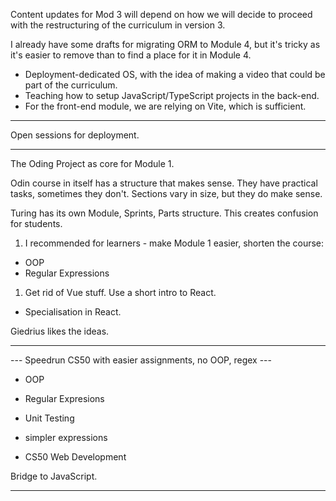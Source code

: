 Content updates for Mod 3 will depend on how we will decide to proceed with the restructuring of the curriculum in version 3.

I already have some drafts for migrating ORM to Module 4, but it's tricky as it's easier to remove than to find a place for it in Module 4.

- Deployment-dedicated OS, with the idea of making a video that could be part of the curriculum.
- Teaching how to setup JavaScript/TypeScript projects in the back-end.
- For the front-end module, we are relying on Vite, which is sufficient.

---

Open sessions for deployment.

---

The Oding Project as core for Module 1.

Odin course in itself has a structure that makes sense. They have practical tasks, sometimes they don't.
Sections vary in size, but they do make sense.

Turing has its own Module, Sprints, Parts structure. This creates confusion for students.

1. I recommended for learners - make Module 1 easier, shorten the course:

- OOP
- Regular Expressions

1. Get rid of Vue stuff. Use a short intro to React.
  - Specialisation in React.

Giedrius likes the ideas.

--- --- ---

--- Speedrun CS50 with easier assignments, no OOP, regex ---

- OOP
- Regular Expresions
- Unit Testing
- simpler expressions

- CS50 Web Development

Bridge to JavaScript.

--- --- ---
